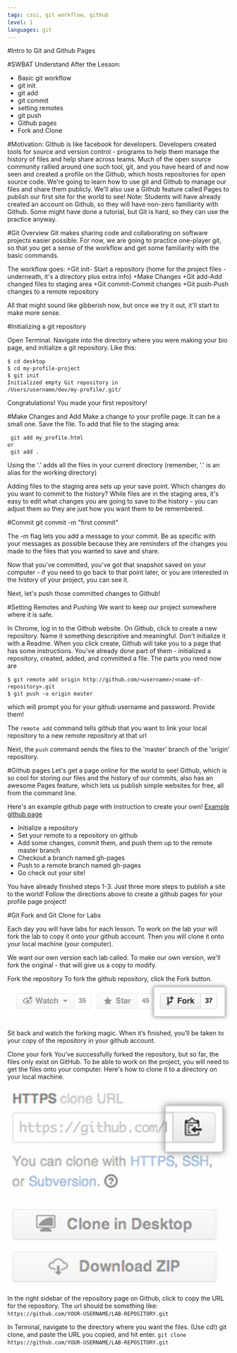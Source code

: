 ```yaml
---
tags: cssi, git workflow, github
level: 1
languages: git
---
```

#Intro to Git and Github Pages

#SWBAT Understand After the Lesson:
+ Basic git workflow
+ git init
+ git add
+ git commit
+ setting remotes
+ git push
+ Github pages
+ Fork and Clone

#Motivation:
Github is like facebook for developers. Developers created tools for source and version control - programs to help them manage the history of files and help share across teams. Much of the open source community rallied around one such tool, git, and you have heard of and now seen and created a profile on the Github, which hosts repositories for open source code.
We're going to learn how to use git and Github to manage our files and share them publicly. We'll also use a Github feature called Pages to publish our first site for the world to see!
Note: Students will have already created an account on Github, so they will have non-zero familiarity with Github. Some might have done a tutorial, but Git is hard, so they can use the practice anyway.

#Git Overview
Git makes sharing code and collaborating on software projects easier possible. For now, we are going to practice one-player git, so that you get a sense of the workflow and get some familiarity with the basic commands.

The workflow goes:
+Git init- Start a repository (home for the project files -  underneath, it's a directory plus extra info)
+Make Changes
+Git add-Add changed files to staging area
+Git commit-Commit changes
+Git push-Push changes to a remote repository

All that might sound like gibberish now, but once we try it out, it'll start to make more sense.

#Initializing a git repository

Open Terminal. Navigate into the directory where you were making your bio page, and initialize a git repository. Like this:

```
$ cd desktop
$ cd my-profile-project
$ git init
Initialized empty Git repository in
/Users/username/dev/my-profile/.git/
```

Congratulations! You made your first repository!

#Make Changes and Add
Make a change to your profile page. It can be a small one. Save the file.
To add that file to the staging area:
```
 git add my_profile.html
or
 git add .
```
Using the '.' adds all the files in your current directory (remember, '.' is an alias for the working directory)

Adding files to the staging area sets up your save point. Which changes do you want to commit to the history? While files are in the staging area, it's easy to edit what changes you are going to save to the history - you can adjust them so they are just how you want them to be remembered.

#Commit
git commit -m "first commit"

The -m flag lets you add a message to your commit. Be as specific with your messages as possible because they are reminders of the changes you made to the files that you wanted to save and share.

Now that you've committed, you've got that snapshot saved on your computer - if you need to go back to that point later, or you are interested in the history of your project, you can see it.

Next, let's push those committed changes to Github!

#Setting Remotes and Pushing
We want to keep our project somewhere where it is safe.

In Chrome, log in to the Github website. On Github, click to create a new repository. Name it something descriptive and meaningful. Don't initialize it with a Readme. When you click create, Github will take you to a page that has some instructions. You've already done part of them - initialized a repository, created, added, and committed a file. The parts you need now are
```
$ git remote add origin http://github.com/<username>/<name-of-repository>.git
$ git push -u origin master
```
which will prompt you for your github username and password. Provide them!

The `remote add` command tells github that you want to link your local repository to a new remote repository at that url

Next, the `push` command sends the files to the 'master' branch of the 'origin' repository.

#Github pages
Let's get a page online for the world to see!
Github, which is so cool for storing our files and the history of our commits, also has an awesome Pages feature, which lets us publish simple websites for free, all from the command line.

Here's an example github page with instruction to create your own!
<a href= "http://google-cssi.github.io/sample-pages/">Example github page</a>

+ Initialize a repository
+ Set your remote to a repository on github
+ Add some changes, commit them, and push them up to the remote master branch
+ Checkout a branch named gh-pages
+ Push to a remote branch named gh-pages
+ Go check out your site!

You have already finished steps 1-3. Just three more steps to publish a site to the world!
Follow the directions above to create a github pages for your profile page project!

#Git Fork and Git Clone for Labs

Each day you will have labs for each lesson. To work on the lab your will fork the lab to copy it onto your github account. Then you will clone it onto your local machine (your computer).

We want our own version each lab called. To make our own version, we'll fork the original - that will give us a copy to modify.

Fork the repository
To fork the github repository, click the Fork button.
<img src= "images/fork.png">

Sit back and watch the forking magic. When it’s finished, you’ll be taken to your copy of the  repository in your github account.

Clone your fork
You’ve successfully forked the repository, but so far, the files only exist on GitHub. To be able to work on the project, you will need to get the files onto your computer. Here's how to clone it to a directory on your local machine.
<img src= "images/clone.png">
In the right sidebar of the repository page on Github, click to copy the URL for the repository. The url should be something like: ```https://github.com/YOUR-USERNAME/LAB-REPOSITORY.git```

In Terminal, navigate to the directory where you want the files. (Use cd!)
git clone, and paste the URL you copied, and hit enter.
```git clone https://github.com/YOUR-USERNAME/LAB-REPOSITORY.git```
